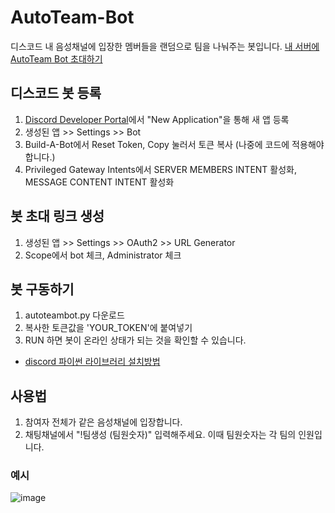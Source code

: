 # AutoTeam-Bot
디스코드 내 음성채널에 입장한 멤버들을 랜덤으로 팀을 나눠주는 봇입니다.
[내 서버에 AutoTeam Bot 초대하기](https://discord.com/api/oauth2/authorize?client_id=1193155292872056862&permissions=8&scope=bot)

## 디스코드 봇 등록
1. [Discord Developer Portal](https://discord.com/developers/docs/intro)에서 "New Application"을 통해 새 앱 등록
2. 생성된 앱 >> Settings >> Bot
3. Build-A-Bot에서 Reset Token, Copy 눌러서 토큰 복사 (나중에 코드에 적용해야 합니다.)
4. Privileged Gateway Intents에서 SERVER MEMBERS INTENT 활성화, MESSAGE CONTENT INTENT 활성화

## 봇 초대 링크 생성
1. 생성된 앱 >> Settings >> OAuth2 >> URL Generator
2. Scope에서 bot 체크, Administrator 체크

## 봇 구동하기
1. autoteambot.py 다운로드
2. 복사한 토큰값을 'YOUR_TOKEN'에 붙여넣기
3. RUN 하면 봇이 온라인 상태가 되는 것을 확인할 수 있습니다.
* [discord 파이썬 라이브러리 설치방법](https://discordpy-ko.github.io/intro.html)

## 사용법
1. 참여자 전체가 같은 음성채널에 입장합니다.
2. 채팅채널에서 "!팀생성 (팀원숫자)" 입력해주세요. 이때 팀원숫자는 각 팀의 인원입니다.

### 예시
![image](https://github.com/alicewoo0925/AutoTeam-Bot/assets/48823257/e3aa1c1d-3eae-4ab6-9beb-79643c6f8355)

